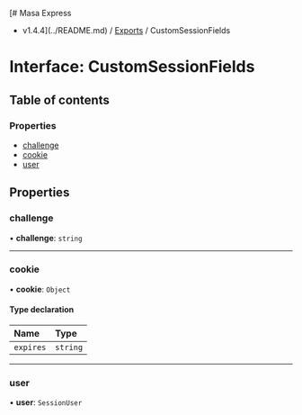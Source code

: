 [# Masa Express
 - v1.4.4](../README.md) / [Exports](../modules.md) / CustomSessionFields

# Interface: CustomSessionFields

## Table of contents

### Properties

- [challenge](CustomSessionFields.md#challenge)
- [cookie](CustomSessionFields.md#cookie)
- [user](CustomSessionFields.md#user)

## Properties

### challenge

• **challenge**: `string`

___

### cookie

• **cookie**: `Object`

#### Type declaration

| Name | Type |
| :------ | :------ |
| `expires` | `string` |

___

### user

• **user**: `SessionUser`
